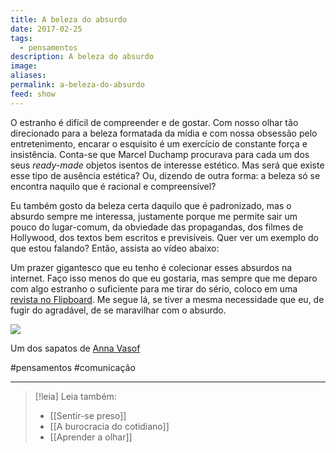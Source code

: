 ```yaml
---
title: A beleza do absurdo
date: 2017-02-25
tags:
  - pensamentos
description: A beleza do absurdo
image: 
aliases: 
permalink: a-beleza-do-absurdo
feed: show
---
```

O estranho é difícil de compreender e de gostar. Com nosso olhar tão direcionado para a beleza formatada da mídia e com nossa obsessão pelo entretenimento, encarar o esquisito é um exercício de constante força e insistência. Conta-se que Marcel Duchamp procurava para cada um dos seus _ready-made_ objetos isentos de interesse estético. Mas será que existe esse tipo de ausência estética? Ou, dizendo de outra forma: a beleza só se encontra naquilo que é racional e compreensível?

Eu também gosto da beleza certa daquilo que é padronizado, mas o absurdo sempre me interessa, justamente porque me permite sair um pouco do lugar-comum, da obviedade das propagandas, dos filmes de Hollywood, dos textos bem escritos e previsíveis. Quer ver um exemplo do que estou falando? Então, assista ao vídeo abaixo:

Um prazer gigantesco que eu tenho é colecionar esses absurdos na internet. Faço isso menos do que eu gostaria, mas sempre que me deparo com algo estranho o suficiente para me tirar do sério, coloco em uma [revista no Flipboard](https://flipboard.com/@marcosramon/nonsense-nb212gnqz). Me segue lá, se tiver a mesma necessidade que eu, de fugir do agradável, de se maravilhar com o absurdo.

<img src="/assets/img/a-beleza-do absurdo-medium.jpeg">

Um dos sapatos de [Anna Vasof](https://vimeo.com/annavasof)


#pensamentos #comunicação

---
> [!leia] Leia também:
> - [[Sentir-se preso]]
> - [[A burocracia do cotidiano]]
> - [[Aprender a olhar]]